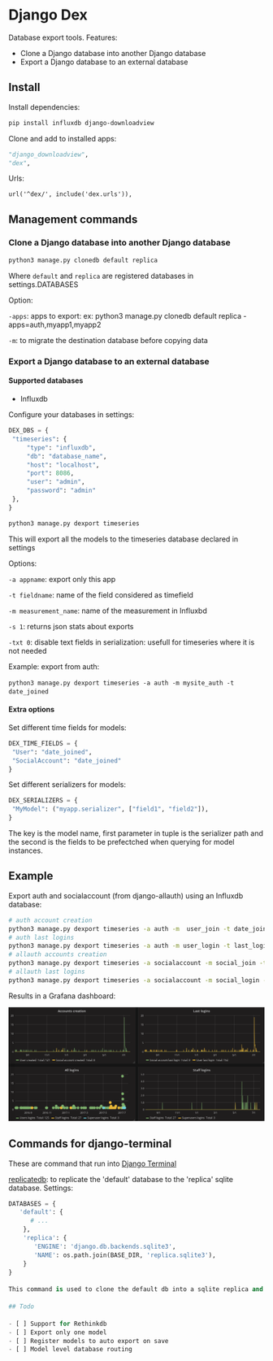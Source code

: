 # Django Dex

Database export tools. Features:

- Clone a Django database into another Django database
- Export a Django database to an external database

## Install

Install dependencies:

   ```bash
   pip install influxdb django-downloadview
   ```
   
Clone and add to installed apps:

   ```python
   "django_downloadview",
   "dex",
   ``` 
   
Urls:

   ```
   url('^dex/', include('dex.urls')),
   ```
   
## Management commands
   
### Clone a Django database into another Django database

   ```bash
   python3 manage.py clonedb default replica
   ```
   
Where `default` and `replica` are registered databases in settings.DATABASES

Option:

`-apps`: apps to export: ex: python3 manage.py clonedb default replica -apps=auth,myapp1,myapp2

`-m`: to migrate the destination database before copying data

   
### Export a Django database to an external database

#### Supported databases

- Influxdb

Configure your databases in settings:

   ```python
   DEX_DBS = {
    "timeseries": {
        "type": "influxdb",
        "db": "database_name",
        "host": "localhost",
        "port": 8086,
        "user": "admin",
        "password": "admin"
    },
   }
   ```

   ```bash
   python3 manage.py dexport timeseries
   ```
   
This will export all the models to the timeseries database declared in settings

Options:

`-a appname`: export only this app

`-t fieldname`: name of the field considered as timefield

`-m measurement_name`: name of the measurement in Influxbd

`-s 1`: returns json stats about exports

`-txt 0`: disable text fields in serialization: usefull for timeseries where it is not needed

Example: export from auth:

`python3 manage.py dexport timeseries -a auth -m mysite_auth -t date_joined`

#### Extra options

Set different time fields for models:

   ```python
   DEX_TIME_FIELDS = {
    "User": "date_joined",
    "SocialAccount": "date_joined"
   }
   ```
 
 Set different serializers for models:
 
   ```python
   DEX_SERIALIZERS = {
    "MyModel": ("myapp.serializer", ["field1", "field2"]),
   }
   ```
   
The key is the model name, first parameter in tuple is the serializer path and the second is the fields to be prefectched when
querying for model instances.

## Example

Export auth and socialaccount (from django-allauth) using an Influxdb database:

   ```bash
   # auth account creation
   python3 manage.py dexport timeseries -a auth -m  user_join -t date_joined -txt 0
   # auth last logins
   python3 manage.py dexport timeseries -a auth -m user_login -t last_login -txt 0
   # allauth accounts creation
   python3 manage.py dexport timeseries -a socialaccount -m social_join -t date_joined -txt 0
   # allauth last logins
   python3 manage.py dexport timeseries -a socialaccount -m social_login -t last_login -txt 0
   ```

Results in a Grafana dashboard:

![Dex auth dashboard screenshot](https://github.com/synw/django-dex/raw/master/doc/img/screenshot.png)

## Commands for django-terminal

These are command that run into [Django Terminal](https://github.com/synw/django-terminal)

[replicatedb](https://github.com/synw/django-terminal#commands): to replicate the 'default' database to the 'replica' 
sqlite database. Settings:

   ```python
   DATABASES = {
      'default': {
         # ...
       },
       'replica': {
          'ENGINE': 'django.db.backends.sqlite3',
          'NAME': os.path.join(BASE_DIR, 'replica.sqlite3'),
       }
   }
   
This command is used to clone the default db into a sqlite replica and download it.

## Todo

- [ ] Support for Rethinkdb
- [ ] Export only one model
- [ ] Register models to auto export on save
- [ ] Model level database routing
